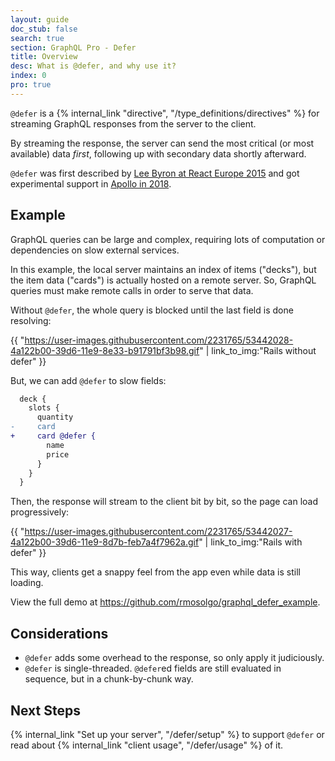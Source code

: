 ```yaml
---
layout: guide
doc_stub: false
search: true
section: GraphQL Pro - Defer
title: Overview
desc: What is @defer, and why use it?
index: 0
pro: true
---
```


`@defer` is a {% internal_link "directive", "/type_definitions/directives" %} for streaming GraphQL responses from the server to the client.

By streaming the response, the server can send the most critical (or most available) data _first_, following up with secondary data shortly afterward.

`@defer` was first described by [Lee Byron at React Europe 2015](https://youtu.be/ViXL0YQnioU?t=768) and got experimental support in [Apollo in 2018](https://blog.apollographql.com/introducing-defer-in-apollo-server-f6797c4e9d6e).

## Example

GraphQL queries can be large and complex, requiring lots of computation or dependencies on slow external services.

In this example, the local server maintains an index of items ("decks"), but the item data ("cards") is actually hosted on a remote server. So, GraphQL queries must make remote calls in order to serve that data.

Without `@defer`, the whole query is blocked until the last field is done resolving:

{{ "https://user-images.githubusercontent.com/2231765/53442028-4a122b00-39d6-11e9-8e33-b91791bf3b98.gif" | link_to_img:"Rails without defer" }}

But, we can add `@defer` to slow fields:

```diff
  deck {
    slots {
      quantity
-     card
+     card @defer {
        name
        price
      }
    }
  }
```

Then, the response will stream to the client bit by bit, so the page can load progressively:

{{ "https://user-images.githubusercontent.com/2231765/53442027-4a122b00-39d6-11e9-8d7b-feb7a4f7962a.gif" | link_to_img:"Rails with defer" }}


This way, clients get a snappy feel from the app even while data is still loading.

View the full demo at https://github.com/rmosolgo/graphql_defer_example.

## Considerations

- `@defer` adds some overhead to the response, so only apply it judiciously.
- `@defer` is single-threaded. `@defer`ed fields are still evaluated in sequence, but in a chunk-by-chunk way.

## Next Steps

{% internal_link "Set up your server", "/defer/setup" %} to support `@defer` or read about {% internal_link "client usage", "/defer/usage" %} of it.
